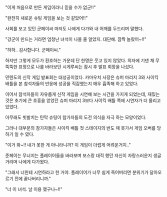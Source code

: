 "이게 처음으로 만든 게임이라니 믿을 수가 없군!!"

"완전히 새로운 슈팅 게임을 보는 것 같았어!!"

사회를 보고 있던 군페이씨 마저도 나에게 다가와 내 어깨를 두드리며 말했다.

"강군이 만드는 거라면 엄청난 녀석이 나올 줄 알았지. 대단해. 깜짝 놀랐어~!!"

"하하.. 감사합니다. 군페이씨."

하지만 그렇게 모두가 환호하는 가운데 단 한명은 웃고 있지 않았다. 의자에 기댄 채 무뚝뚝한 표정으로 나를 바라보던 시게루씨는 잠시 후 발표 회장을 나섰다. 

민텐도의 신작 게임 발표회는 대성공이었다. 카마우치 사장은 슈퍼 마리지 3와 사이킥 배틀을 본 참석자들의 반응에 성공을 직감했는지 매우 흡족해 하고 있었다.

이어서 참석자들이 자유롭게 신작 게임을 시연해 보는 시간을 가지게 되었는데, 재밌는 것은 초기에 큰 호흥을 얻었던 슈퍼 마리지 3보다 사이킥 배틀 쪽에 시연자가 더 몰리고 있었다.

아무래도 빗발치는 탄막 슈팅이 참가자들의 도전 의식을 자극 하는 모양이었다.

그러나 대부분의 참가자들은 사이킥 배틀 첫 스테이지의 반도 채 못가서 게임 오버를 당하기 일 수 였다.

"이거 봐~!! 내가 못한 게 아니라니까? 이 게임이 더럽게 어려운거지.."

준페이는 무너지는 플레이어들을 바라보며 보스랑 대적 했던 자신이 자랑스러운지 생글 거리며 나에게 다가왔다.

"그래서 너한테 시연하라고 한 거야. 플레이어가 너무 쉽게 죽어버리면 분위기가 달아오르기 전에 끝나버리니까."

"너 이 녀석. 날 이용 했구나~!!"
